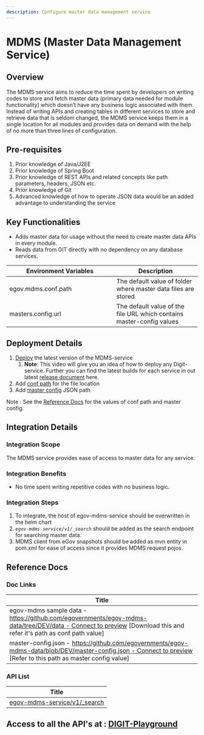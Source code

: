 ```yaml
---
description: Configure master data management service
---
```


# MDMS (Master Data Management Service)

## Overview

The MDMS service aims to reduce the time spent by developers on writing codes to store and fetch master data (primary data needed for module functionality) which doesn’t have any business logic associated with them. Instead of writing APIs and creating tables in different services to store and retrieve data that is seldom changed, the MDMS service keeps them in a single location for all modules and provides data on demand with the help of no more than three lines of configuration.

## **Pre-requisites**

1. Prior knowledge of Java/J2EE
2. Prior knowledge of Spring Boot
3. Prior knowledge of REST APIs and related concepts like path parameters, headers, JSON etc.
4. Prior knowledge of Git
5. Advanced knowledge of how to operate JSON data would be an added advantage to understanding the service

## **Key Functionalities**

* Adds master data for usage without the need to create master data APIs in every module.
* Reads data from GIT directly with no dependency on any database services.

<table><thead><tr><th width="266">Environment Variables</th><th>Description</th></tr></thead><tbody><tr><td>egov.mdms.conf.path</td><td>The default value of folder where master data files are stored</td></tr><tr><td>masters.config.url</td><td>The default value of the file URL which contains master-config values</td></tr></tbody></table>

## Deployment Details <a href="#deployment-details" id="deployment-details"></a>

1. [Deploy](../../../../accelerators/concepts/deployment-key-concepts/deploying-digit-services.md) the latest version of the MDMS-service
   1. **Note**: This video will give you an idea of how to deploy any Digit-service. Further you can find the  latest builds for each service in out latest [release document](../../../releases/digit-2.9-lts/service-build-updates.md) here.
2. Add [conf path](https://github.com/egovernments/Digit-Core/blob/f7b71c2e2b5c312b94b4738749a781d0ef874eab/core-services/egov-mdms-service/src/main/resources/application.properties#L7) for the file location
3. Add [master config](https://github.com/egovernments/Digit-Core/blob/f7b71c2e2b5c312b94b4738749a781d0ef874eab/core-services/egov-mdms-service/src/main/resources/application.properties#L8) JSON path

Note : See the [Reference Docs](./#reference-docs) for the values of conf path and master config.

## **Integration Details**

### Integration Scope <a href="#integration-scope" id="integration-scope"></a>

The MDMS service provides ease of access to master data for any service.

### Integration Benefits <a href="#integration-benefits" id="integration-benefits"></a>

* No time spent writing repetitive codes with no business logic.

### Integration Steps <a href="#steps-to-integration" id="steps-to-integration"></a>

1. To integrate, the host of egov-mdms-service should be overwritten in the helm chart
2. _`egov-mdms-service/v1/_search`_ should be added as the search endpoint for searching master data.
3. MDMS client from eGov snapshots should be added as mvn entity in pom.xml for ease of access since it provides MDMS request pojos.

## Reference Docs

### Doc Links

| Title                                                                                                                                                                                                                                           |
| ----------------------------------------------------------------------------------------------------------------------------------------------------------------------------------------------------------------------------------------------- |
| egov-mdms sample data - [https://github.com/egovernments/egov-mdms-data/tree/DEV/data - Connect to preview](https://github.com/egovernments/egov-mdms-data/tree/DEV/data) \[Download this and refer it's path as conf path value]               |
| master-config.json - [https://github.com/egovernments/egov-mdms-data/blob/DEV/master-config.json - Connect to preview](https://github.com/egovernments/egov-mdms-data/blob/DEV/master-config.json) \[Refer to this path as master config value] |

### API List <a href="#api-list" id="api-list"></a>

| Title                                                                                        |
| -------------------------------------------------------------------------------------------- |
| [egov-mdms-service/v1/\_search](https://www.getpostman.com/collections/fcc9a71375b674de1308) |

## Access to all the API's at  : [DIGIT-Playground](https://digit-api.apidog.io/doc-507201)&#x20;
